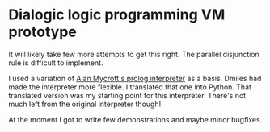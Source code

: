 # Dialogic logic programming VM prototype

It will likely take few more attempts to get this right.
The parallel disjunction rule is difficult to implement.

I used a variation of
[Alan Mycroft's prolog interpreter](https://www.cl.cam.ac.uk/~am21/research/funnel/prolog.c)
as a basis.
Dmiles had made the interpreter more flexible.
I translated that one into Python.
That translated version was my starting point for this interpreter.
There's not much left from the original interpreter though!

At the moment I got to write few demonstrations and maybe minor bugfixes.


